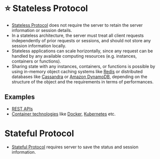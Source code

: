 # :star: Stateless Protocol
- [Stateless Protocol](https://www.geeksforgeeks.org/difference-between-stateless-and-stateful-protocol/) does not require the server to retain the server information or session details.
- In a stateless architecture, the server must treat all client requests independently of prior requests or sessions, and should not store any session information locally.
- Stateless applications can scale horizontally, since any request can be handled by any available computing resources (e.g. instances, containers or functions).
- Sharing state with any instances, containers, or functions is possible by using in-memory object caching systems like [Redis](../3_Databases/8_InMemory-Databases/Redis) or distributed databases like [Cassandra](../3_Databases/11_WideColumn-Databases/ApacheCasandra.md) or [Amazon DynamoDB](../2_AWS/1_DatabaseServices/AmazonDynamoDB/Readme.md), depending on the structure of the object and the requirements in terms of performances.

## Examples
- [REST APIs](../8_APIStandards/REST.md)
- [Container technologies](../9_Container&Orchestration/Readme.md) like [Docker](../9_Container&Orchestration/Docker/Readme.md), [Kubernetes](../9_Container&Orchestration/Kubernates/Readme.md) etc.

# Stateful Protocol
- [Stateful Protocol](https://www.geeksforgeeks.org/difference-between-stateless-and-stateful-protocol/) requires server to save the status and session information.
